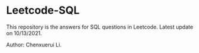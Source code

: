 # Leetcode-SQL

This repository is the answers for SQL questions in Leetcode. Latest update on 10/13/2021.

Author: Chenxuerui Li.
